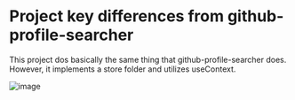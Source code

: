 # Project key differences from github-profile-searcher

This project dos basically the same thing that github-profile-searcher does. However, it implements a store folder and utilizes useContext.

![image](https://user-images.githubusercontent.com/61711023/171330066-6b60ef72-56a0-4cd4-9a17-4270808df103.png)

